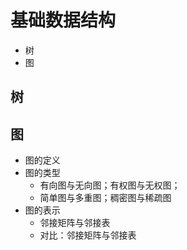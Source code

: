 # 基础数据结构

- 树
- 图

## 树

## 图

- 图的定义
- 图的类型
  - 有向图与无向图；有权图与无权图；
  - 简单图与多重图；稠密图与稀疏图
- 图的表示
  - 邻接矩阵与邻接表
  - 对比：邻接矩阵与邻接表
 
  

